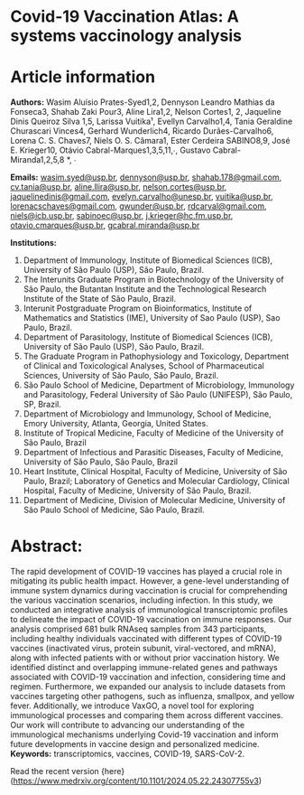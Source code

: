 # Covid-19 Vaccination Atlas: A systems vaccinology analysis

# Article information
**Authors:** Wasim Aluísio Prates-Syed1,2, Dennyson Leandro Mathias da Fonseca3, Shahab Zaki Pour3, Aline Lira1,2, Nelson Cortes1, 2, Jaqueline Dinis Queiroz Silva 1,5, Larissa Vuitika¹, Evellyn Carvalho1,4, Tania Geraldine Churascari Vinces4, Gerhard Wunderlich4, Ricardo Durães-Carvalho6, Lorena C. S. Chaves7, Niels O. S. Câmara1, Ester Cerdeira SABINO8,9, José E. Krieger10, Otávio Cabral-Marques1,3,5,11,∙, Gustavo Cabral-Miranda1,2,5,8 *, ∙

**Emails:** wasim.syed@usp.br, dennyson@usp.br, shahab.178@gmail.com, cv.tania@usp.br, aline.llira@usp.br, nelson.cortes@usp.br, jaquelinedinis@gmail.com, evelyn.carvalho@unesp.br, vuitika@usp.br, lorenacschaves@gmail.com, gwunder@usp.br, rdcarval@gmail.com, niels@icb.usp.br, sabinoec@usp.br, j.krieger@hc.fm.usp.br, otavio.cmarques@usp.br, gcabral.miranda@usp.br 

**Institutions:**
1. Department of Immunology, Institute of Biomedical Sciences (ICB), University of São Paulo (USP), São Paulo, Brazil.
2. The Interunits Graduate Program in Biotechnology of the University of São Paulo, the Butantan Institute and the Technological Research Institute of the State of São Paulo, Brazil.
3. Interunit Postgraduate Program on Bioinformatics, Institute of Mathematics and Statistics (IME), University of Sao Paulo (USP), Sao Paulo, Brazil.
4. Department of Parasitology, Institute of Biomedical Sciences (ICB), University of São Paulo (USP), São Paulo, Brazil.
5. The Graduate Program in Pathophysiology and Toxicology, Department of Clinical and Toxicological Analyses, School of Pharmaceutical Sciences, University of São Paulo, São Paulo, Brazil.
6. São Paulo School of Medicine, Department of Microbiology, Immunology and Parasitology, Federal University of São Paulo (UNIFESP), São Paulo, SP, Brazil.
7. Department of Microbiology and Immunology, School of Medicine, Emory University, Atlanta, Georgia, United States.
8. Institute of Tropical Medicine, Faculty of Medicine of the University of São Paulo, Brazil
9. Department of Infectious and Parasitic Diseases, Faculty of Medicine, University of São Paulo, São Paulo, Brazil
10. Heart Institute, Clinical Hospital, Faculty of Medicine, University of São Paulo, Brazil; Laboratory of Genetics and Molecular Cardiology, Clinical Hospital, Faculty of Medicine, University of São Paulo, Brazil.
11. Department of Medicine, Division of Molecular Medicine, University of São Paulo School of Medicine, São Paulo, Brazil.


# Abstract: 
The rapid development of COVID-19 vaccines has played a crucial role in mitigating its public health impact. However, a gene-level understanding of immune system dynamics during vaccination is crucial for comprehending the various vaccination scenarios, including infection. In this study, we conducted an integrative analysis of immunological transcriptomic profiles to delineate the impact of COVID-19 vaccination on immune responses. Our analysis comprised 681 bulk RNAseq samples from 343 participants, including healthy individuals vaccinated with different types of COVID-19 vaccines (inactivated virus, protein subunit, viral-vectored, and mRNA), along with infected patients with or without prior vaccination history. We identified distinct and overlapping immune-related genes and pathways associated with COVID-19 vaccination and infection, considering time and regimen. Furthermore, we expanded our analysis to include datasets from vaccines targeting other pathogens, such as influenza, smallpox, and yellow fever. Additionally, we introduce VaxGO, a novel tool for exploring immunological processes and comparing them across different vaccines. Our work will contribute to advancing our understanding of the immunological mechanisms underlying Covid-19 vaccination and inform future developments in vaccine design and personalized medicine.
**Keywords:** transcriptomics, vaccines, COVID-19, SARS-CoV-2.

Read the recent version {here}(https://www.medrxiv.org/content/10.1101/2024.05.22.24307755v3)
